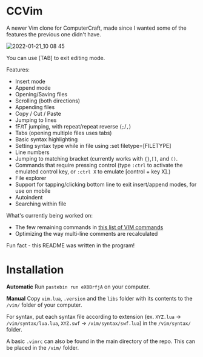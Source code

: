 # CCVim
A newer Vim clone for ComputerCraft, made since I wanted some of the features the previous one didn't have.

![2022-01-21_10 08 45](https://user-images.githubusercontent.com/45747191/150578475-108afa02-3acd-4019-b512-c47dd9546d1b.png)

You can use [TAB] to exit editing mode.

Features:
- Insert mode
- Append mode
- Opening/Saving files
- Scrolling (both directions)
- Appending files
- Copy / Cut / Paste
- Jumping to lines
- fF/tT jumping, with repeat/repeat reverse (```;```/```,```)
- Tabs (opening multiple files uses tabs)
- Basic syntax highlighting
- Setting syntax type while in file using :set filetype=[FILETYPE]
- Line numbers
- Jumping to matching bracket (currently works with ```{}```,```[]```, and ```()```.
- Commands that require pressing control (type ```:ctrl``` to activate the emulated control key, or ```:ctrl X``` to emulate [control + key X].)
- File explorer
- Support for tapping/clicking bottom line to exit insert/append modes, for use on mobile
- Autoindent
- Searching within file


What's currently being worked on:
- The few remaining commands in [this list of VIM commands](https://vim.rtorr.com)
- Optimizing the way multi-line comments are recalculated

Fun fact - this README was written in the program!

# Installation

**Automatic**
Run ```pastebin run eX0BrfjA``` on your computer.

**Manual**
Copy ```vim.lua```, ```.version``` and the ```libs``` folder with its contents to the ```/vim/``` folder of your computer.

For syntax, put each syntax file according to extension (ex. ```XYZ.lua``` -> ```/vim/syntax/lua.lua```, ```XYZ.swf``` -> ```/vim/syntax/swf.lua```) in the ```/vim/syntax/``` folder.

A basic ```.vimrc``` can also be found in the main directory of the repo. This can be placed in the ```/vim/``` folder.
